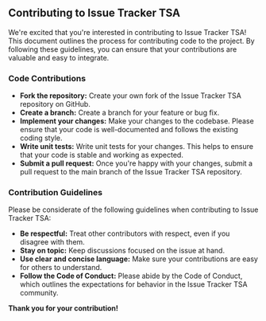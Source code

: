 ## Contributing to Issue Tracker TSA

We're excited that you're interested in contributing to Issue Tracker TSA! This document outlines the process for
contributing code to the project. By following these guidelines, you can ensure that your contributions are valuable and
easy to integrate.

### Code Contributions

* **Fork the repository:** Create your own fork of the Issue Tracker TSA repository on GitHub.
* **Create a branch:** Create a branch for your feature or bug fix.
* **Implement your changes:** Make your changes to the codebase. Please ensure that your code is well-documented and
  follows the existing coding style.
* **Write unit tests:** Write unit tests for your changes. This helps to ensure that your code is stable and working as
  expected.
* **Submit a pull request:** Once you're happy with your changes, submit a pull request to the main branch of the Issue
  Tracker TSA repository.

### Contribution Guidelines

Please be considerate of the following guidelines when contributing to Issue Tracker TSA:

* **Be respectful:** Treat other contributors with respect, even if you disagree with them.
* **Stay on topic:** Keep discussions focused on the issue at hand.
* **Use clear and concise language:** Make sure your contributions are easy for others to understand.
* **Follow the Code of Conduct:** Please abide by the Code of Conduct, which outlines the expectations for behavior in
  the Issue Tracker TSA community.

**Thank you for your contribution!**
